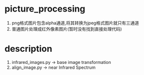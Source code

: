 # picture_processing
1. png格式图片包含alpha通道,将其转换为jpeg格式图片就只有三通道  
2. 普通图片处理成红外像素图片(暂时没有找到直接处理代码)  
# description
1. infrared_images.py -> base image transformation  
2. align_image.py -> near Infrared Spectrum
